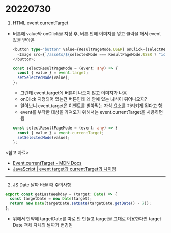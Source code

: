 # 20220730

1. HTML event currentTarget

- 버튼에 value와 onClick을 지정 후, 버튼 안에 이미지를 넣고 클릭을 해서 event 값을 받아옴

  ```ts
  <button type="button" value={ResultPageMode.USER} onClick={selectResultPageMode}>
    <Image src={`/assets/${selectedMode === ResultPageMode.USER ? "icon_user_on" : "icon_user_off"}.svg`} width={20} height={20} />
  </button>;

  const selectResultPageMode = (event: any) => {
    const { value } = event.target;
    setSelectedMode(value);
  };
  ```

  - 그런데 event.target에 버튼이 나오지 않고 이미지가 나옴
  - onClick 지정되어 있는건 버튼인데 왜 안에 있는 녀석이 튀어나오지?
  - 알아보니 event.target은 이벤트를 받아먹는 자식 요소를 가리키게 된다고 함
  - event를 부착한 대상을 가져오기 위해서는 event.currentTarget을 사용하면 됨

  ```ts
  const selectResultPageMode = (event: any) => {
    const { value } = event.currentTarget;
    setSelectedMode(value);
  };
  ```

<참고 자료>

- [Event.currentTarget - MDN Docs](https://developer.mozilla.org/en-US/docs/Web/API/Event/currentTarget)
- [JavaScript | event target과 currentTarget의 차이점](https://velog.io/@edie_ko/JavaScript-event-target%EA%B3%BC-currentTarget%EC%9D%98-%EC%B0%A8%EC%9D%B4%EC%A0%90)

---

2. JS Date 날짜 바꿀 때 주의사항

```ts
export const getLastWeekday = (target: Date) => {
  const targetDate = new Date(target);
  return new Date(targetDate.setDate(targetDate.getDate() - 7));
};
```

- 위에서 만약에 targetDate를 따로 안 만들고 target을 그대로 이용한다면 target Date 객체 자체의 날짜가 변경됨
